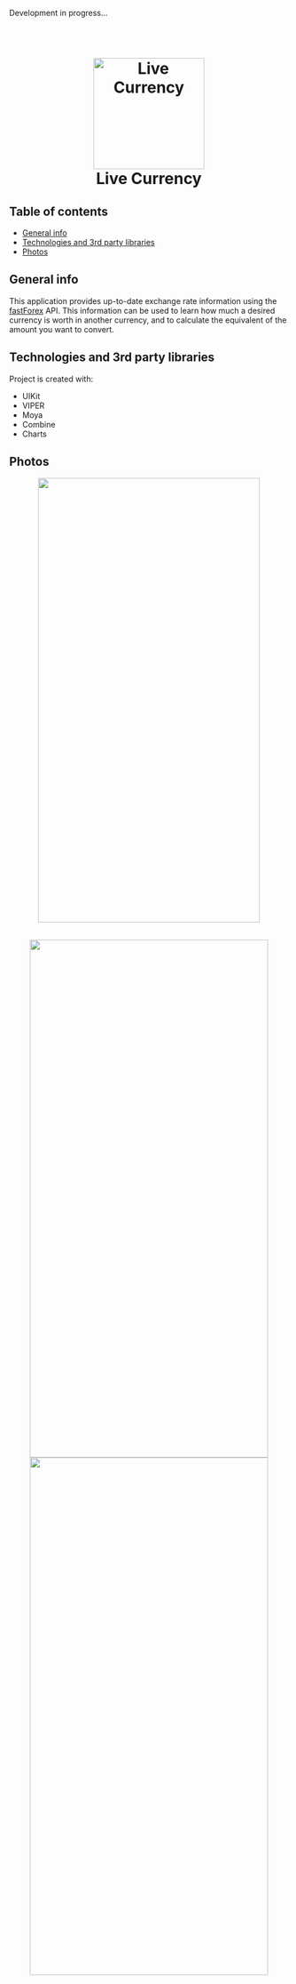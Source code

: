 Development in progress...

<h1 align="center">
  <br>
 <img src="https://github.com/mcansimsek98/Live-Currency/assets/82471515/82038da2-e787-4b78-8d2c-435b37958b11" alt="Live Currency" width="200">
  <br>
  Live Currency
  <br>
</h1>


## Table of contents
* [General info](#general-info)
* [Technologies and 3rd party libraries](#technologies-and-3rd-party-libraries)
* [Photos](#photos)

## General info

This application provides up-to-date exchange rate information using the [fastForex](https://fastforex.readme.io/) API. This information can be used to learn how much a desired currency is worth in another currency, and to calculate the equivalent of the amount you want to convert.


 
## Technologies and 3rd party libraries
Project is created with:
* UIKit
* VIPER
* Moya
* Combine
* Charts



 
## Photos
<p align="center">
  <img src="https://github.com/mcansimsek98/Live-Currency/assets/82471515/99f2af67-6cb8-445d-b552-beb39b343983" width=400 height=800>
<br>
</br>
<p align="center">
  <td><img src="https://github.com/mcansimsek98/Live-Currency/assets/82471515/5531784d-34e8-485a-8ef1-ccb5202cf15c" width=430 height=932></td>
  <td><img src="https://github.com/mcansimsek98/Live-Currency/assets/82471515/979125ce-743b-4ac4-932c-ff8f5ddb6f4a" width=430 height=932></td>
<br>
</br>

